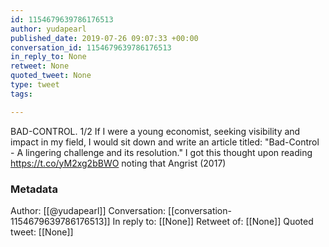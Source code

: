 ```yaml
---
id: 1154679639786176513
author: yudapearl
published_date: 2019-07-26 09:07:33 +00:00
conversation_id: 1154679639786176513
in_reply_to: None
retweet: None
quoted_tweet: None
type: tweet
tags:

---
```


BAD-CONTROL. 
1/2 If I were a young economist, seeking visibility and impact in my field, I would sit down and write an article titled: "Bad-Control - A lingering challenge and its resolution." I got this thought upon reading https://t.co/yM2xg2bBWO noting that Angrist (2017)

### Metadata

Author: [[@yudapearl]]
Conversation: [[conversation-1154679639786176513]]
In reply to: [[None]]
Retweet of: [[None]]
Quoted tweet: [[None]]
